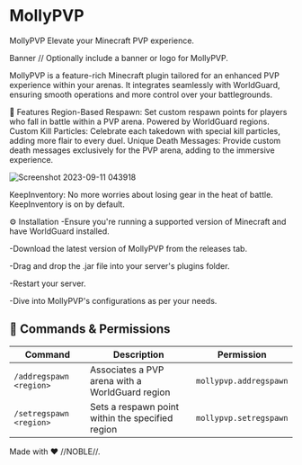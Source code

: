 # MollyPVP

MollyPVP
Elevate your Minecraft PVP experience.

Banner // Optionally include a banner or logo for MollyPVP.

MollyPVP is a feature-rich Minecraft plugin tailored for an enhanced PVP experience within your arenas. It integrates seamlessly with WorldGuard, ensuring smooth operations and more control over your battlegrounds.


🌟 Features
Region-Based Respawn: Set custom respawn points for players who fall in battle within a PVP arena. Powered by WorldGuard regions.
Custom Kill Particles: Celebrate each takedown with special kill particles, adding more flair to every duel.
Unique Death Messages: Provide custom death messages exclusively for the PVP arena, adding to the immersive experience.

![Screenshot 2023-09-11 043918](https://github.com/Noble-Jacob/MollyPVP/assets/69790720/08efa527-3291-4ec1-9e18-33389332fc49)

KeepInventory: No more worries about losing gear in the heat of battle. KeepInventory is on by default.



⚙️ Installation
-Ensure you're running a supported version of Minecraft and have WorldGuard installed.

-Download the latest version of MollyPVP from the releases tab.

-Drag and drop the .jar file into your server's plugins folder.

-Restart your server.

-Dive into MollyPVP's configurations as per your needs.




## 📖 Commands & Permissions

| Command                   | Description                                         | Permission                 |
|---------------------------|-----------------------------------------------------|----------------------------|
| `/addregspawn <region>`   | Associates a PVP arena with a WorldGuard region     | `mollypvp.addregspawn`     |
| `/setregspawn <region>`   | Sets a respawn point within the specified region    | `mollypvp.setregspawn`     |




Made with ❤️ //NOBLE//.

